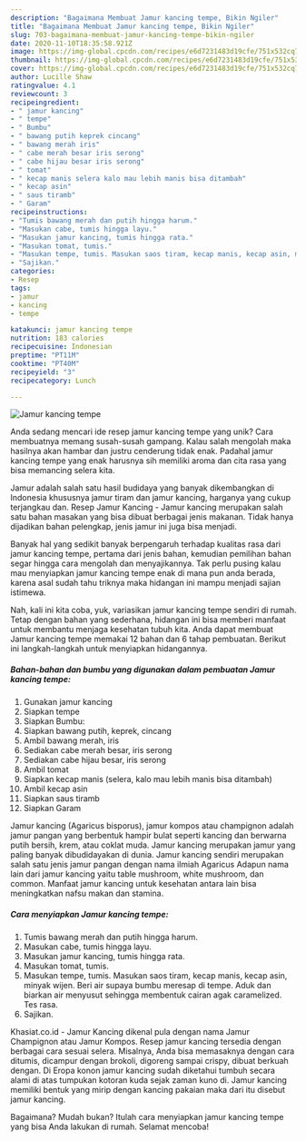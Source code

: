 ```yaml
---
description: "Bagaimana Membuat Jamur kancing tempe, Bikin Ngiler"
title: "Bagaimana Membuat Jamur kancing tempe, Bikin Ngiler"
slug: 703-bagaimana-membuat-jamur-kancing-tempe-bikin-ngiler
date: 2020-11-10T18:35:58.921Z
image: https://img-global.cpcdn.com/recipes/e6d7231483d19cfe/751x532cq70/jamur-kancing-tempe-foto-resep-utama.jpg
thumbnail: https://img-global.cpcdn.com/recipes/e6d7231483d19cfe/751x532cq70/jamur-kancing-tempe-foto-resep-utama.jpg
cover: https://img-global.cpcdn.com/recipes/e6d7231483d19cfe/751x532cq70/jamur-kancing-tempe-foto-resep-utama.jpg
author: Lucille Shaw
ratingvalue: 4.1
reviewcount: 3
recipeingredient:
- " jamur kancing"
- " tempe"
- " Bumbu"
- " bawang putih keprek cincang"
- " bawang merah iris"
- " cabe merah besar iris serong"
- " cabe hijau besar iris serong"
- " tomat"
- " kecap manis selera kalo mau lebih manis bisa ditambah"
- " kecap asin"
- " saus tiramb"
- " Garam"
recipeinstructions:
- "Tumis bawang merah dan putih hingga harum."
- "Masukan cabe, tumis hingga layu."
- "Masukan jamur kancing, tumis hingga rata."
- "Masukan tomat, tumis."
- "Masukan tempe, tumis. Masukan saos tiram, kecap manis, kecap asin, minyak wijen. Beri air supaya bumbu meresap di tempe. Aduk dan biarkan air menyusut sehingga membentuk cairan agak caramelized. Tes rasa."
- "Sajikan."
categories:
- Resep
tags:
- jamur
- kancing
- tempe

katakunci: jamur kancing tempe 
nutrition: 183 calories
recipecuisine: Indonesian
preptime: "PT11M"
cooktime: "PT40M"
recipeyield: "3"
recipecategory: Lunch

---
```



![Jamur kancing tempe](https://img-global.cpcdn.com/recipes/e6d7231483d19cfe/751x532cq70/jamur-kancing-tempe-foto-resep-utama.jpg)

Anda sedang mencari ide resep jamur kancing tempe yang unik? Cara membuatnya memang susah-susah gampang. Kalau salah mengolah maka hasilnya akan hambar dan justru cenderung tidak enak. Padahal jamur kancing tempe yang enak harusnya sih memiliki aroma dan cita rasa yang bisa memancing selera kita.

Jamur adalah salah satu hasil budidaya yang banyak dikembangkan di Indonesia khususnya jamur tiram dan jamur kancing, harganya yang cukup terjangkau dan. Resep Jamur Kancing - Jamur kancing merupakan salah satu bahan masakan yang bisa dibuat berbagai jenis makanan. Tidak hanya dijadikan bahan pelengkap, jenis jamur ini juga bisa menjadi.

Banyak hal yang sedikit banyak berpengaruh terhadap kualitas rasa dari jamur kancing tempe, pertama dari jenis bahan, kemudian pemilihan bahan segar hingga cara mengolah dan menyajikannya. Tak perlu pusing kalau mau menyiapkan jamur kancing tempe enak di mana pun anda berada, karena asal sudah tahu triknya maka hidangan ini mampu menjadi sajian istimewa.


Nah, kali ini kita coba, yuk, variasikan jamur kancing tempe sendiri di rumah. Tetap dengan bahan yang sederhana, hidangan ini bisa memberi manfaat untuk membantu menjaga kesehatan tubuh kita. Anda dapat membuat Jamur kancing tempe memakai 12 bahan dan 6 tahap pembuatan. Berikut ini langkah-langkah untuk menyiapkan hidangannya.

<!--inarticleads1-->

##### Bahan-bahan dan bumbu yang digunakan dalam pembuatan Jamur kancing tempe:

1. Gunakan  jamur kancing
1. Siapkan  tempe
1. Siapkan  Bumbu:
1. Siapkan  bawang putih, keprek, cincang
1. Ambil  bawang merah, iris
1. Sediakan  cabe merah besar, iris serong
1. Sediakan  cabe hijau besar, iris serong
1. Ambil  tomat
1. Siapkan  kecap manis (selera, kalo mau lebih manis bisa ditambah)
1. Ambil  kecap asin
1. Siapkan  saus tiramb
1. Siapkan  Garam


Jamur kancing (Agaricus bisporus), jamur kompos atau champignon adalah jamur pangan yang berbentuk hampir bulat seperti kancing dan berwarna putih bersih, krem, atau coklat muda. Jamur kancing merupakan jamur yang paling banyak dibudidayakan di dunia. Jamur kancing sendiri merupakan salah satu jenis jamur pangan dengan nama ilmiah Agaricus Adapun nama lain dari jamur kancing yaitu table mushroom, white mushroom, dan common. Manfaat jamur kancing untuk kesehatan antara lain bisa meningkatkan nafsu makan dan stamina. 

<!--inarticleads2-->

##### Cara menyiapkan Jamur kancing tempe:

1. Tumis bawang merah dan putih hingga harum.
1. Masukan cabe, tumis hingga layu.
1. Masukan jamur kancing, tumis hingga rata.
1. Masukan tomat, tumis.
1. Masukan tempe, tumis. Masukan saos tiram, kecap manis, kecap asin, minyak wijen. Beri air supaya bumbu meresap di tempe. Aduk dan biarkan air menyusut sehingga membentuk cairan agak caramelized. Tes rasa.
1. Sajikan.


Khasiat.co.id - Jamur Kancing dikenal pula dengan nama Jamur Champignon atau Jamur Kompos. Resep jamur kancing tersedia dengan berbagai cara sesuai selera. Misalnya, Anda bisa memasaknya dengan cara ditumis, dicampur dengan brokoli, digoreng sampai crispy, dibuat berkuah dengan. Di Eropa konon jamur kancing sudah diketahui tumbuh secara alami di atas tumpukan kotoran kuda sejak zaman kuno di. Jamur kancing memiliki bentuk yang mirip dengan kancing pakaian maka dari itu disebut jamur kancing. 

Bagaimana? Mudah bukan? Itulah cara menyiapkan jamur kancing tempe yang bisa Anda lakukan di rumah. Selamat mencoba!
